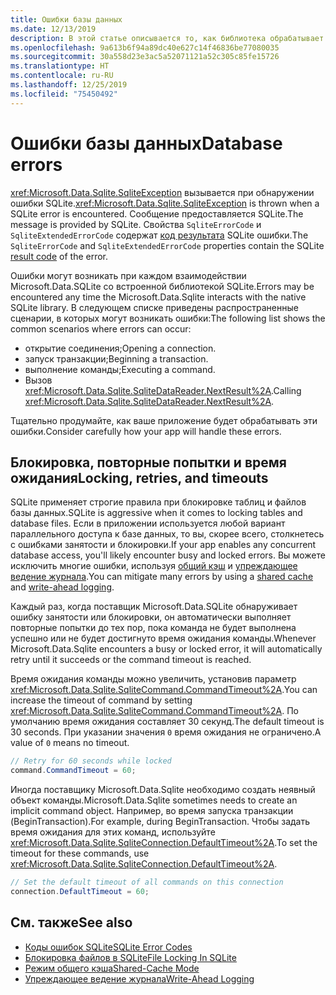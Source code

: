 ```yaml
---
title: Ошибки базы данных
ms.date: 12/13/2019
description: В этой статье описывается то, как библиотека обрабатывает ошибки базы данных и повторные попытки.
ms.openlocfilehash: 9a613b6f94a89dc40e627c14f46836be77080035
ms.sourcegitcommit: 30a558d23e3ac5a52071121a52c305c85fe15726
ms.translationtype: HT
ms.contentlocale: ru-RU
ms.lasthandoff: 12/25/2019
ms.locfileid: "75450492"
---
```

# <a name="database-errors"></a><span data-ttu-id="46faa-103">Ошибки базы данных</span><span class="sxs-lookup"><span data-stu-id="46faa-103">Database errors</span></span>

<span data-ttu-id="46faa-104"><xref:Microsoft.Data.Sqlite.SqliteException> вызывается при обнаружении ошибки SQLite.</span><span class="sxs-lookup"><span data-stu-id="46faa-104"><xref:Microsoft.Data.Sqlite.SqliteException> is thrown when a SQLite error is encountered.</span></span> <span data-ttu-id="46faa-105">Сообщение предоставляется SQLite.</span><span class="sxs-lookup"><span data-stu-id="46faa-105">The message is provided by SQLite.</span></span> <span data-ttu-id="46faa-106">Свойства `SqliteErrorCode` и `SqliteExtendedErrorCode` содержат [код результата](https://www.sqlite.org/rescode.html) SQLite ошибки.</span><span class="sxs-lookup"><span data-stu-id="46faa-106">The `SqliteErrorCode` and `SqliteExtendedErrorCode` properties contain the SQLite [result code](https://www.sqlite.org/rescode.html) of the error.</span></span>

<span data-ttu-id="46faa-107">Ошибки могут возникать при каждом взаимодействии Microsoft.Data.SQLite со встроенной библиотекой SQLite.</span><span class="sxs-lookup"><span data-stu-id="46faa-107">Errors may be encountered any time the Microsoft.Data.Sqlite interacts with the native SQLite library.</span></span> <span data-ttu-id="46faa-108">В следующем списке приведены распространенные сценарии, в которых могут возникать ошибки:</span><span class="sxs-lookup"><span data-stu-id="46faa-108">The following list shows the common scenarios where errors can occur:</span></span>

* <span data-ttu-id="46faa-109">открытие соединения;</span><span class="sxs-lookup"><span data-stu-id="46faa-109">Opening a connection.</span></span>
* <span data-ttu-id="46faa-110">запуск транзакции;</span><span class="sxs-lookup"><span data-stu-id="46faa-110">Beginning a transaction.</span></span>
* <span data-ttu-id="46faa-111">выполнение команды;</span><span class="sxs-lookup"><span data-stu-id="46faa-111">Executing a command.</span></span>
* <span data-ttu-id="46faa-112">Вызов <xref:Microsoft.Data.Sqlite.SqliteDataReader.NextResult%2A>.</span><span class="sxs-lookup"><span data-stu-id="46faa-112">Calling <xref:Microsoft.Data.Sqlite.SqliteDataReader.NextResult%2A>.</span></span>

<span data-ttu-id="46faa-113">Тщательно продумайте, как ваше приложение будет обрабатывать эти ошибки.</span><span class="sxs-lookup"><span data-stu-id="46faa-113">Consider carefully how your app will handle these errors.</span></span>

## <a name="locking-retries-and-timeouts"></a><span data-ttu-id="46faa-114">Блокировка, повторные попытки и время ожидания</span><span class="sxs-lookup"><span data-stu-id="46faa-114">Locking, retries, and timeouts</span></span>

<span data-ttu-id="46faa-115">SQLite применяет строгие правила при блокировке таблиц и файлов базы данных.</span><span class="sxs-lookup"><span data-stu-id="46faa-115">SQLite is aggressive when it comes to locking tables and database files.</span></span> <span data-ttu-id="46faa-116">Если в приложении используется любой вариант параллельного доступа к базе данных, то вы, скорее всего, столкнетесь с ошибками занятости и блокировки.</span><span class="sxs-lookup"><span data-stu-id="46faa-116">If your app enables any concurrent database access, you'll likely encounter busy and locked errors.</span></span> <span data-ttu-id="46faa-117">Вы можете исключить многие ошибки, используя [общий кэш](connection-strings.md#cache) и [упреждающее ведение журнала](async.md).</span><span class="sxs-lookup"><span data-stu-id="46faa-117">You can mitigate many errors by using a [shared cache](connection-strings.md#cache) and [write-ahead logging](async.md).</span></span>

<span data-ttu-id="46faa-118">Каждый раз, когда поставщик Microsoft.Data.SQLite обнаруживает ошибку занятости или блокировки, он автоматически выполняет повторные попытки до тех пор, пока команда не будет выполнена успешно или не будет достигнуто время ожидания команды.</span><span class="sxs-lookup"><span data-stu-id="46faa-118">Whenever Microsoft.Data.Sqlite encounters a busy or locked error, it will automatically retry until it succeeds or the command timeout is reached.</span></span>

<span data-ttu-id="46faa-119">Время ожидания команды можно увеличить, установив параметр <xref:Microsoft.Data.Sqlite.SqliteCommand.CommandTimeout%2A>.</span><span class="sxs-lookup"><span data-stu-id="46faa-119">You can increase the timeout of command by setting <xref:Microsoft.Data.Sqlite.SqliteCommand.CommandTimeout%2A>.</span></span> <span data-ttu-id="46faa-120">По умолчанию время ожидания составляет 30 секунд.</span><span class="sxs-lookup"><span data-stu-id="46faa-120">The default timeout is 30 seconds.</span></span> <span data-ttu-id="46faa-121">При указании значения `0` время ожидания не ограничено.</span><span class="sxs-lookup"><span data-stu-id="46faa-121">A value of `0` means no timeout.</span></span>

```csharp
// Retry for 60 seconds while locked
command.CommandTimeout = 60;
```

<span data-ttu-id="46faa-122">Иногда поставщику Microsoft.Data.Sqlite необходимо создать неявный объект команды.</span><span class="sxs-lookup"><span data-stu-id="46faa-122">Microsoft.Data.Sqlite sometimes needs to create an implicit command object.</span></span> <span data-ttu-id="46faa-123">Например, во время запуска транзакции (BeginTransaction).</span><span class="sxs-lookup"><span data-stu-id="46faa-123">For example, during BeginTransaction.</span></span> <span data-ttu-id="46faa-124">Чтобы задать время ожидания для этих команд, используйте <xref:Microsoft.Data.Sqlite.SqliteConnection.DefaultTimeout%2A>.</span><span class="sxs-lookup"><span data-stu-id="46faa-124">To set the timeout for these commands, use <xref:Microsoft.Data.Sqlite.SqliteConnection.DefaultTimeout%2A>.</span></span>

```csharp
// Set the default timeout of all commands on this connection
connection.DefaultTimeout = 60;
```

## <a name="see-also"></a><span data-ttu-id="46faa-125">См. также</span><span class="sxs-lookup"><span data-stu-id="46faa-125">See also</span></span>

* [<span data-ttu-id="46faa-126">Коды ошибок SQLite</span><span class="sxs-lookup"><span data-stu-id="46faa-126">SQLite Error Codes</span></span>](https://www.sqlite.org/rescode.html)
* [<span data-ttu-id="46faa-127">Блокировка файлов в SQLite</span><span class="sxs-lookup"><span data-stu-id="46faa-127">File Locking In SQLite</span></span>](https://www.sqlite.org/lockingv3.html)
* [<span data-ttu-id="46faa-128">Режим общего кэша</span><span class="sxs-lookup"><span data-stu-id="46faa-128">Shared-Cache Mode</span></span>](https://www.sqlite.org/sharedcache.html)
* [<span data-ttu-id="46faa-129">Упреждающее ведение журнала</span><span class="sxs-lookup"><span data-stu-id="46faa-129">Write-Ahead Logging</span></span>](https://www.sqlite.org/wal.html)
